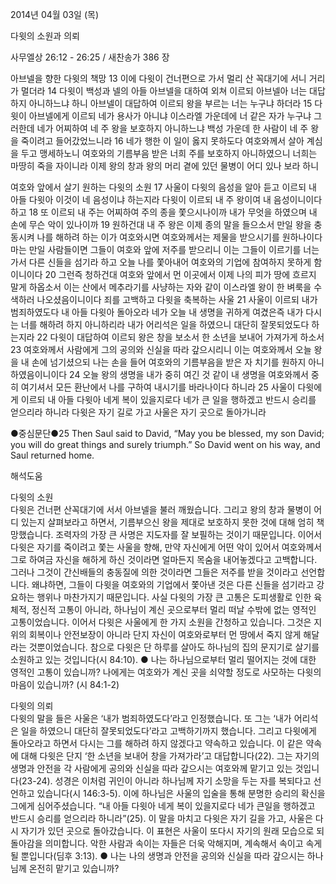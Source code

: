 2014년 04월 03일 (목)

다윗의 소원과 의뢰



사무엘상 26:12 - 26:25 / 새찬송가 386 장


아브넬을 향한 다윗의 책망 
13 이에 다윗이 건너편으로 가서 멀리 산 꼭대기에 서니 거리가 멀더라 14 다윗이 백성과 넬의 아들 아브넬을 대하여 외쳐 이르되 아브넬아 너는 대답하지 아니하느냐 하니 아브넬이 대답하여 이르되 왕을 부르는 너는 누구냐 하더라 15 다윗이 아브넬에게 이르되 네가 용사가 아니냐 이스라엘 가운데에 너 같은 자가 누구냐 그러한데 네가 어찌하여 네 주 왕을 보호하지 아니하느냐 백성 가운데 한 사람이 네 주 왕을 죽이려고 들어갔었느니라 16 네가 행한 이 일이 옳지 못하도다 여호와께서 살아 계심을 두고 맹세하노니 여호와의 기름부음 받은 너희 주를 보호하지 아니하였으니 너희는 마땅히 죽을 자이니라 이제 왕의 창과 왕의 머리 곁에 있던 물병이 어디 있나 보라 하니

여호와 앞에서 살기 원하는 다윗의 소원
17 사울이 다윗의 음성을 알아 듣고 이르되 내 아들 다윗아 이것이 네 음성이냐 하는지라 다윗이 이르되 내 주 왕이여 내 음성이니이다 하고 18 또 이르되 내 주는 어찌하여 주의 종을 쫓으시나이까 내가 무엇을 하였으며 내 손에 무슨 악이 있나이까 19 원하건대 내 주 왕은 이제 종의 말을 들으소서 만일 왕을 충동시켜 나를 해하려 하는 이가 여호와시면 여호와께서는 제물을 받으시기를 원하나이다마는 만일 사람들이면 그들이 여호와 앞에 저주를 받으리니 이는 그들이 이르기를 너는 가서 다른 신들을 섬기라 하고 오늘 나를 쫓아내어 여호와의 기업에 참여하지 못하게 함이니이다 20 그런즉 청하건대 여호와 앞에서 먼 이곳에서 이제 나의 피가 땅에 흐르지 말게 하옵소서 이는 산에서 메추라기를 사냥하는 자와 같이 이스라엘 왕이 한 벼룩을 수색하러 나오셨음이니이다
죄를 고백하고 다윗을 축복하는 사울
21 사울이 이르되 내가 범죄하였도다 내 아들 다윗아 돌아오라 네가 오늘 내 생명을 귀하게 여겼은즉 내가 다시는 너를 해하려 하지 아니하리라 내가 어리석은 일을 하였으니 대단히 잘못되었도다 하는지라 22 다윗이 대답하여 이르되 왕은 창을 보소서 한 소년을 보내어 가져가게 하소서 23 여호와께서 사람에게 그의 공의와 신실을 따라 갚으시리니 이는 여호와께서 오늘 왕을 내 손에 넘기셨으되 나는 손을 들어 여호와의 기름부음을 받은 자 치기를 원하지 아니하였음이니이다 24 오늘 왕의 생명을 내가 중히 여긴 것 같이 내 생명을 여호와께서 중히 여기셔서 모든 환난에서 나를 구하여 내시기를 바라나이다 하니라 25 사울이 다윗에게 이르되 내 아들 다윗아 네게 복이 있을지로다 네가 큰 일을 행하겠고 반드시 승리를 얻으리라 하니라 다윗은 자기 길로 가고 사울은 자기 곳으로 돌아가니라


●중심문단●25 Then Saul said to David, “May you be blessed, my son David; you will do great things and surely triumph.” So David went on his way, and Saul returned home.

해석도움





다윗의 소원  
다윗은 건너편 산꼭대기에 서서 아브넬을 불러 깨웠습니다. 그리고 왕의 창과 물병이 어디 있는지 살펴보라고 하면서, 기름부으신 왕을 제대로 보호하지 못한 것에 대해 엄히 책망했습니다. 조력자의 가장 큰 사명은 지도자를 잘 보필하는 것이기 때문입니다. 이어서 다윗은 자기를 죽이려고 쫓는 사울을 향해, 만약 자신에게 어떤 악이 있어서 여호와께서 그로 하여금 자신을 해하게 하신 것이라면 얼마든지 목숨을 내어놓겠다고 고백합니다. 그러나 그것이 간신배들의 충동질에 의한 것이라면 그들은 저주를 받을 것이라고 선언합니다. 왜냐하면, 그들이 다윗을 여호와의 기업에서 쫓아낸 것은 다른 신들을 섬기라고 강요하는 행위나 마찬가지기 때문입니다. 사실 다윗의 가장 큰 고통은 도피생활로 인한 육체적, 정신적 고통이 아니라, 하나님이 계신 곳으로부터 멀리 떠날 수밖에 없는 영적인 고통이었습니다. 이어서 다윗은 사울에게 한 가지 소원을 간청하고 있습니다. 그것은 지위의 회복이나 안전보장이 아니라 단지 자신이 여호와로부터 먼 땅에서 죽지 않게 해달라는 것뿐이었습니다. 참으로 다윗은 단 하루를 살아도 하나님의 집의 문지기로 살기를 소원하고 있는 것입니다(시 84:10). 
● 나는 하나님으로부터 멀리 떨어지는 것에 대한 영적인 고통이 있습니까? 나에게는 여호와가 계신 곳을 쇠약할 정도로 사모하는 다윗의 마음이 있습니까? (시 84:1-2)

다윗의 의뢰  
다윗의 말을 들은 사울은 ‘내가 범죄하였도다’라고 인정했습니다. 또 그는 ‘내가 어리석은 일을 하였으니 대단히 잘못되었도다’라고 고백하기까지 했습니다. 그리고 다윗에게 돌아오라고 하면서 다시는 그를 해하려 하지 않겠다고 약속하고 있습니다. 이 같은 약속에 대해 다윗은 단지 ‘한 소년을 보내어 창을 가져가라’고 대답합니다(22). 그는 자기의 생명과 안전을 각 사람에게 공의와 신실을 따라 갚으시는 여호와께 맡기고 있는 것입니다(23-24). 성경은 이처럼 귀인이 아니라 하나님께 자기 소망을 두는 자를 복되다고 선언하고 있습니다(시 146:3-5). 이에 하나님은 사울의 입술을 통해 분명한 승리의 확신을 그에게 심어주셨습니다. “내 아들 다윗아 네게 복이 있을지로다 네가 큰일을 행하겠고 반드시 승리를 얻으리라 하니라”(25). 이 말을 마치고 다윗은 자기 길을 가고, 사울은 다시 자기가 있던 곳으로 돌아갔습니다. 이 표현은 사울이 또다시 자기의 원래 모습으로 되돌아감을 의미합니다. 악한 사람과 속이는 자들은 더욱 악해지며, 계속해서 속이고 속게 될 뿐입니다(딤후 3:13).
● 나는 나의 생명과 안전을 공의와 신실을 따라 갚으시는 하나님께 온전히 맡기고 있습니까?
